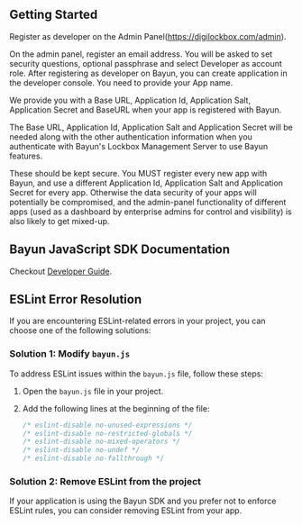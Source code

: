 ## Getting Started

Register as developer on the Admin Panel(https://digilockbox.com/admin).

On the admin panel, register an email address. You will be asked to set security questions, optional passphrase and select Developer as account role. After registering as developer on Bayun, you can create application in the developer console. You need to provide your App name. 

We provide you with a Base URL, Application Id, Application Salt, Application Secret and BaseURL when your app is registered with Bayun.

The Base URL, Application Id, Application Salt and Application Secret will be needed along with the other authentication information when you authenticate with Bayun's Lockbox Management Server to use Bayun features.

These should be kept secure. You MUST register every new app with Bayun, and use a different Application Id, Application Salt and Application Secret for every app. Otherwise the data security of your apps will potentially be compromised, and the admin-panel functionality of different apps (used as a dashboard by enterprise admins for control and visibility) is also likely to get mixed-up.


## Bayun JavaScript SDK Documentation

Checkout [Developer Guide](https://bayun.gitbook.io/bayuncoresdk-javascript-programming-guide/).

## ESLint Error Resolution

If you are encountering ESLint-related errors in your project, you can choose one of the following solutions:

### Solution 1: Modify `bayun.js`

To address ESLint issues within the `bayun.js` file, follow these steps:

1. Open the `bayun.js` file in your project.
2. Add the following lines at the beginning of the file:

    ```javascript
    /* eslint-disable no-unused-expressions */
    /* eslint-disable no-restricted-globals */
    /* eslint-disable no-mixed-operators */
    /* eslint-disable no-undef */
    /* eslint-disable no-fallthrough */
    ```

### Solution 2: Remove ESLint from the project

If your application is using the Bayun SDK and you prefer not to enforce ESLint rules, you can consider removing ESLint from your app.
